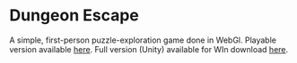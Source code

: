 # Dungeon Escape

A simple, first-person puzzle-exploration game done in WebGl.
Playable version available [here](https://vatavazz.github.io/dungeon_escape/game.html).
Full version (Unity) available for WIn download [here](http://lgm.fri.uni-lj.si/~ciril/rgti-2016-17b/RaidTheDungeon/RTD.zip).
